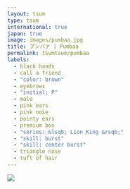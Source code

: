 ```yaml
---
layout: tsum
type: tsum
international: true
japan: true
image: images/pumbaa.jpg
title: プンバァ | Pumbaa
permalink: tsumtsum/pumbaa
labels:
  - black hands
  - call a friend
  - "color: brown"
  - eyebrows
  - "initial: P"
  - male
  - pink ears
  - pink nose
  - pointy ears
  - premium box
  - "series: &lsqb; Lion King &rsqb;"
  - "skill: burst"
  - "skill: center burst"
  - triangle nose
  - tuft of hair
---
```

<img class="ui image" src="../images/pumbaa.jpg">
